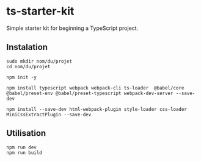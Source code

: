 # ts-starter-kit

Simple starter kit for beginning a TypeScript project.

## Instalation

```
sudo mkdir nom/du/projet
cd nom/du/projet

npm init -y

npm install typescript webpack webpack-cli ts-loader  @babel/core @babel/preset-env @babel/preset-typescript webpack-dev-server --save-dev

npm install --save-dev html-webpack-plugin style-loader css-loader MiniCssExtractPlugin --save-dev
```

## Utilisation
```
npm run dev
npm run build
```